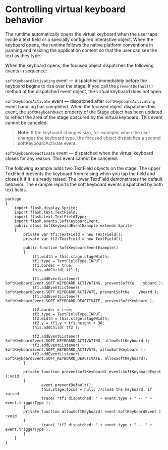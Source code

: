 # Controlling virtual keyboard behavior

The runtime automatically opens the virtual keyboard when the user taps inside a
text field or a specially configured interactive object. When the keyboard
opens, the runtime follows the native platform conventions in panning and
resizing the application content so that the user can see the text as they type.

When the keyboard opens, the focused object dispatches the following events in
sequence:

`softKeyboardActivating` event — dispatched immediately before the keyboard
begins to rise over the stage. If you call the `preventDefault()` method of the
dispatched event object, the virtual keyboard does not open.

`softKeyboardActivate` event — dispatched after `softKeyboardActivating` event
handling has completed. When the focused object dispatches this event, the
`softKeyboardRect` property of the Stage object has been updated to reflect the
area of the stage obscured by the virtual keyboard. This event cannot be
canceled.

> **Note:** If the keyboard changes size, for example, when the user changes the
> keyboard type, the focused object dispatches a second softKeyboardActivate
> event.

`softKeyboardDeactivate` event — dispatched when the virtual keyboard closes for
any reason. This event cannot be canceled.

The following example adds two TextField objects on the stage. The upper
TextField prevents the keyboard from raising when you tap the field and closes
it if it is already raised. The lower TextField demonstrates the default
behavior. The example reports the soft keyboard events dispatched by both text
fields.

    package
    {
    	import flash.display.Sprite;
    	import flash.text.TextField;
    	import flash.text.TextFieldType;
    	import flash.events.SoftKeyboardEvent;
    	public class SoftKeyboardEventExample extends Sprite
    	{
    		private var tf1:TextField = new TextField();
    		private var tf2:TextField = new TextField();

    		public function SoftKeyboardEventExample()
    		{
    			tf1.width = this.stage.stageWidth;
    			tf1.type = TextFieldType.INPUT;
    			tf1.border = true;
    			this.addChild( tf1 );

    			tf1.addEventListener( SoftKeyboardEvent.SOFT_KEYBOARD_ACTIVATING, preventSoftKe    yboard );
    			tf1.addEventListener( SoftKeyboardEvent.SOFT_KEYBOARD_ACTIVATE, preventSoftKe    yboard );
    			tf1.addEventListener( SoftKeyboardEvent.SOFT_KEYBOARD_DEACTIVATE, preventSoftKeyboard );

    			tf2.border = true;
    			tf2.type = TextFieldType.INPUT;
    			tf2.width = this.stage.stageWidth;
    			tf2.y = tf1.y + tf1.height + 30;
    			this.addChild( tf2 );

    			tf2.addEventListener( SoftKeyboardEvent.SOFT_KEYBOARD_ACTIVATING, allowSoftKeyboard );
    			tf2.addEventListener( SoftKeyboardEvent.SOFT_KEYBOARD_ACTIVATE, allowSoftKeyboard );
    			tf2.addEventListener( SoftKeyboardEvent.SOFT_KEYBOARD_DEACTIVATE, allowSoftKeyboard);
    		}

    		private function preventSoftKeyboard( event:SoftKeyboardEvent ):void
    		{
    				event.preventDefault();
    				this.stage.focus = null; //close the keyboard, if raised
    				trace( "tf1 dispatched: " + event.type + " -- " + event.triggerType );
    		}
    		private function allowSoftKeyboard( event:SoftKeyboardEvent )    :void
    		{
    				trace( "tf2 dispatched: " + event.type + " -- " + event.triggerType );
    		}
    	}
    }
